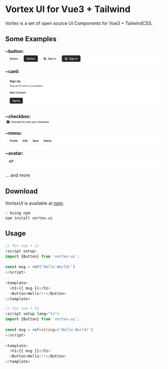 # Vortex UI for Vue3 + Tailwind

Vortex is a set of open source UI Components for Vue3 + TailwindCSS.

## Some Examples

__~button:__
<img src="./public/imgs/buttons.png" />

__~card:__
<img src="./public/imgs/card.png" />

__~checkbox:__
<img src="./public/imgs/checkbox.png" />

__~menu:__
<img src="./public/imgs/menu.png" />

__~avatar:__
<img src="./public/imgs/avatar.png" />

... and more

## Download

VortexUI is available at [npm]().
```
~ Using npm
npm install vortex-ui
```

## Usage

```javascript
// for vue + js
<script setup>
import {Button} from 'vortex-ui';

const msg = ref('Hello World!')
</script>

<template>
  <h1>{{ msg }}</h1>
  <Button>Hello!!!</Button>
</template>
```

```typescript
// for vue + ts
<script setup lang="ts">
import {Button} from 'vortex-ui';

const msg = ref<string>('Hello World!')
</script>

<template>
  <h1>{{ msg }}</h1>
  <Button>Hello!!!</Button>
</template>
```
